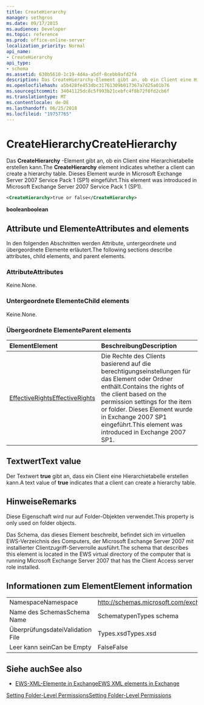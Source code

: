 ```yaml
---
title: CreateHierarchy
manager: sethgros
ms.date: 09/17/2015
ms.audience: Developer
ms.topic: reference
ms.prod: office-online-server
localization_priority: Normal
api_name:
- CreateHierarchy
api_type:
- schema
ms.assetid: 630b5610-1c19-4d4a-a5df-8cebb9afd2f4
description: Das CreateHierarchy-Element gibt an, ob ein Client eine Hierarchietabelle erstellen kann. Dieses Element wurde in Microsoft Exchange Server 2007 Service Pack 1 (SP1) eingeführt.
ms.openlocfilehash: a5b428fe453dbc31761309b017367a7d25a01b76
ms.sourcegitcommit: 34041125dc8c5f993b21cebfc4f8b72f0fd2cb6f
ms.translationtype: MT
ms.contentlocale: de-DE
ms.lasthandoff: 06/25/2018
ms.locfileid: "19757765"
---
```

# <a name="createhierarchy"></a><span data-ttu-id="c2d77-104">CreateHierarchy</span><span class="sxs-lookup"><span data-stu-id="c2d77-104">CreateHierarchy</span></span>

<span data-ttu-id="c2d77-105">Das **CreateHierarchy** -Element gibt an, ob ein Client eine Hierarchietabelle erstellen kann.</span><span class="sxs-lookup"><span data-stu-id="c2d77-105">The **CreateHierarchy** element indicates whether a client can create a hierarchy table.</span></span> <span data-ttu-id="c2d77-106">Dieses Element wurde in Microsoft Exchange Server 2007 Service Pack 1 (SP1) eingeführt.</span><span class="sxs-lookup"><span data-stu-id="c2d77-106">This element was introduced in Microsoft Exchange Server 2007 Service Pack 1 (SP1).</span></span> 
  
```xml
<CreateHierarchy>true or false</CreateHierarchy>
```

 <span data-ttu-id="c2d77-107">**boolean**</span><span class="sxs-lookup"><span data-stu-id="c2d77-107">**boolean**</span></span>
## <a name="attributes-and-elements"></a><span data-ttu-id="c2d77-108">Attribute und Elemente</span><span class="sxs-lookup"><span data-stu-id="c2d77-108">Attributes and elements</span></span>

<span data-ttu-id="c2d77-109">In den folgenden Abschnitten werden Attribute, untergeordnete und übergeordnete Elemente erläutert.</span><span class="sxs-lookup"><span data-stu-id="c2d77-109">The following sections describe attributes, child elements, and parent elements.</span></span>
  
### <a name="attributes"></a><span data-ttu-id="c2d77-110">Attribute</span><span class="sxs-lookup"><span data-stu-id="c2d77-110">Attributes</span></span>

<span data-ttu-id="c2d77-111">Keine.</span><span class="sxs-lookup"><span data-stu-id="c2d77-111">None.</span></span>
  
### <a name="child-elements"></a><span data-ttu-id="c2d77-112">Untergeordnete Elemente</span><span class="sxs-lookup"><span data-stu-id="c2d77-112">Child elements</span></span>

<span data-ttu-id="c2d77-113">Keine.</span><span class="sxs-lookup"><span data-stu-id="c2d77-113">None.</span></span>
  
### <a name="parent-elements"></a><span data-ttu-id="c2d77-114">Übergeordnete Elemente</span><span class="sxs-lookup"><span data-stu-id="c2d77-114">Parent elements</span></span>

|<span data-ttu-id="c2d77-115">**Element**</span><span class="sxs-lookup"><span data-stu-id="c2d77-115">**Element**</span></span>|<span data-ttu-id="c2d77-116">**Beschreibung**</span><span class="sxs-lookup"><span data-stu-id="c2d77-116">**Description**</span></span>|
|:-----|:-----|
|[<span data-ttu-id="c2d77-117">EffectiveRights</span><span class="sxs-lookup"><span data-stu-id="c2d77-117">EffectiveRights</span></span>](effectiverights.md) <br/> |<span data-ttu-id="c2d77-118">Die Rechte des Clients basierend auf die berechtigungseinstellungen für das Element oder Ordner enthält.</span><span class="sxs-lookup"><span data-stu-id="c2d77-118">Contains the rights of the client based on the permission settings for the item or folder.</span></span> <span data-ttu-id="c2d77-119">Dieses Element wurde in Exchange 2007 SP1 eingeführt.</span><span class="sxs-lookup"><span data-stu-id="c2d77-119">This element was introduced in Exchange 2007 SP1.</span></span>  <br/> |
   
## <a name="text-value"></a><span data-ttu-id="c2d77-120">Textwert</span><span class="sxs-lookup"><span data-stu-id="c2d77-120">Text value</span></span>

<span data-ttu-id="c2d77-121">Der Textwert **true** gibt an, dass ein Client eine Hierarchietabelle erstellen kann.</span><span class="sxs-lookup"><span data-stu-id="c2d77-121">A text value of **true** indicates that a client can create a hierarchy table.</span></span> 
  
## <a name="remarks"></a><span data-ttu-id="c2d77-122">Hinweise</span><span class="sxs-lookup"><span data-stu-id="c2d77-122">Remarks</span></span>

<span data-ttu-id="c2d77-123">Diese Eigenschaft wird nur auf Folder-Objekten verwendet.</span><span class="sxs-lookup"><span data-stu-id="c2d77-123">This property is only used on folder objects.</span></span>
  
<span data-ttu-id="c2d77-124">Das Schema, das dieses Element beschreibt, befindet sich im virtuellen EWS-Verzeichnis des Computers, der Microsoft Exchange Server 2007 mit installierter Clientzugriff-Serverrolle ausführt.</span><span class="sxs-lookup"><span data-stu-id="c2d77-124">The schema that describes this element is located in the EWS virtual directory of the computer that is running Microsoft Exchange Server 2007 that has the Client Access server role installed.</span></span>
  
## <a name="element-information"></a><span data-ttu-id="c2d77-125">Informationen zum Element</span><span class="sxs-lookup"><span data-stu-id="c2d77-125">Element information</span></span>

|||
|:-----|:-----|
|<span data-ttu-id="c2d77-126">Namespace</span><span class="sxs-lookup"><span data-stu-id="c2d77-126">Namespace</span></span>  <br/> |http://schemas.microsoft.com/exchange/services/2006/types  <br/> |
|<span data-ttu-id="c2d77-127">Name des Schemas</span><span class="sxs-lookup"><span data-stu-id="c2d77-127">Schema Name</span></span>  <br/> |<span data-ttu-id="c2d77-128">Schematypen</span><span class="sxs-lookup"><span data-stu-id="c2d77-128">Types schema</span></span>  <br/> |
|<span data-ttu-id="c2d77-129">Überprüfungsdatei</span><span class="sxs-lookup"><span data-stu-id="c2d77-129">Validation File</span></span>  <br/> |<span data-ttu-id="c2d77-130">Types.xsd</span><span class="sxs-lookup"><span data-stu-id="c2d77-130">Types.xsd</span></span>  <br/> |
|<span data-ttu-id="c2d77-131">Leer kann sein</span><span class="sxs-lookup"><span data-stu-id="c2d77-131">Can be Empty</span></span>  <br/> |<span data-ttu-id="c2d77-132">False</span><span class="sxs-lookup"><span data-stu-id="c2d77-132">False</span></span>  <br/> |
   
## <a name="see-also"></a><span data-ttu-id="c2d77-133">Siehe auch</span><span class="sxs-lookup"><span data-stu-id="c2d77-133">See also</span></span>



- [<span data-ttu-id="c2d77-134">EWS-XML-Elemente in Exchange</span><span class="sxs-lookup"><span data-stu-id="c2d77-134">EWS XML elements in Exchange</span></span>](ews-xml-elements-in-exchange.md)


[<span data-ttu-id="c2d77-135">Setting Folder-Level Permissions</span><span class="sxs-lookup"><span data-stu-id="c2d77-135">Setting Folder-Level Permissions</span></span>](http://msdn.microsoft.com/library/c7530e86-5112-401c-b10a-9c054ae59f07%28Office.15%29.aspx)

